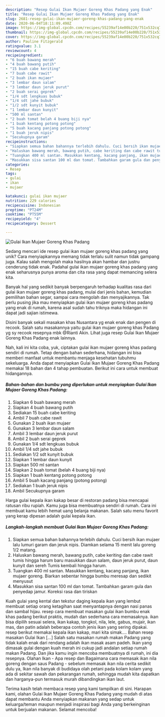 ```yaml
---
description: "Resep Gulai Ikan Mujaer Goreng Khas Padang yang Enak"
title: "Resep Gulai Ikan Mujaer Goreng Khas Padang yang Enak"
slug: 2681-resep-gulai-ikan-mujaer-goreng-khas-padang-yang-enak
date: 2020-06-04T18:11:09.498Z
image: https://img-global.cpcdn.com/recipes/55239af14e00b220/751x532cq70/gulai-ikan-mujaer-goreng-khas-padang-foto-resep-utama.jpg
thumbnail: https://img-global.cpcdn.com/recipes/55239af14e00b220/751x532cq70/gulai-ikan-mujaer-goreng-khas-padang-foto-resep-utama.jpg
cover: https://img-global.cpcdn.com/recipes/55239af14e00b220/751x532cq70/gulai-ikan-mujaer-goreng-khas-padang-foto-resep-utama.jpg
author: Pauline Fitzgerald
ratingvalue: 3.1
reviewcount: 4
recipeingredient:
- "6 buah bawang merah"
- "4 buah bawang putih"
- "15 buah cabe keriting"
- "7 buah cabe rawit"
- "2 buah ikan mujaer"
- "3 lembar daun salam"
- "3 lembar daun jeruk purut"
- "2 buah serai geprek"
- "1/4 sdt lengkuas bubuk"
- "1/4 sdt jahe bubuk"
- "1/2 sdt kunyit bubuk"
- "1 lembar daun kunyit"
- "500 ml santan"
- "2 buah tomat belah 4 buang biji nya"
- "1 buah kentang potong potong"
- "5 buah kacang panjang potong potong"
- "1 buah jeruk nipis"
- "Secukupnya garam"
recipeinstructions:
- "Siapkan semua bahan bahannya terlebih dahulu. Cuci bersih ikan mujaer lalu lumuri garam dan jeruk nipis. Diamkan selama 15 menit lalu goreng 1/2 matang."
- "Haluskan bawang merah, bawang putih, cabe keriting dan cabe rawit tumis hingga harum baru masukkan daun salam, daun jeruk purut, daun kunyit dan sereh Tumis kembali hingga harum."
- "Tuangkan 400 ml santan. Masukkan kentang, kacang panjang, ikan mujaer goreng. Biarkan sebentar hingga bumbu meresap dan sedikit menyusut"
- "Masukkan sisa santan 100 ml dan tomat. Tambahkan garam gula dan penyedap jamur. Koreksi rasa dan tiriskan"
categories:
- Resep
tags:
- gulai
- ikan
- mujaer

katakunci: gulai ikan mujaer 
nutrition: 229 calories
recipecuisine: Indonesian
preptime: "PT24M"
cooktime: "PT55M"
recipeyield: "4"
recipecategory: Dessert

---
```



![Gulai Ikan Mujaer Goreng Khas Padang](https://img-global.cpcdn.com/recipes/55239af14e00b220/751x532cq70/gulai-ikan-mujaer-goreng-khas-padang-foto-resep-utama.jpg)

Sedang mencari ide resep gulai ikan mujaer goreng khas padang yang unik? Cara menyiapkannya memang tidak terlalu sulit namun tidak gampang juga. Kalau salah mengolah maka hasilnya akan hambar dan justru cenderung tidak enak. Padahal gulai ikan mujaer goreng khas padang yang enak seharusnya punya aroma dan cita rasa yang dapat memancing selera kita.

Banyak hal yang sedikit banyak berpengaruh terhadap kualitas rasa dari gulai ikan mujaer goreng khas padang, mulai dari jenis bahan, kemudian pemilihan bahan segar, sampai cara mengolah dan menyajikannya. Tak perlu pusing jika mau menyiapkan gulai ikan mujaer goreng khas padang yang enak di rumah, karena asal sudah tahu triknya maka hidangan ini dapat jadi sajian istimewa.

Disini banyak sekali masakan khas Nusantara yg enak enak dan pengen di recook. Salah satu masakannya yaitu gulai ikan mujaer goreng khas Padang yg sy recook resepnya mbk @Rianti Akin. Lihat juga resep Gulai Ikan Mujaer Goreng Khas Padang enak lainnya.


Nah, kali ini kita coba, yuk, ciptakan gulai ikan mujaer goreng khas padang sendiri di rumah. Tetap dengan bahan sederhana, hidangan ini bisa memberi manfaat untuk membantu menjaga kesehatan tubuhmu sekeluarga. Anda dapat menyiapkan Gulai Ikan Mujaer Goreng Khas Padang memakai 18 bahan dan 4 tahap pembuatan. Berikut ini cara untuk membuat hidangannya.

<!--inarticleads1-->

##### Bahan-bahan dan bumbu yang diperlukan untuk menyiapkan Gulai Ikan Mujaer Goreng Khas Padang:

1. Siapkan 6 buah bawang merah
1. Siapkan 4 buah bawang putih
1. Sediakan 15 buah cabe keriting
1. Ambil 7 buah cabe rawit
1. Gunakan 2 buah ikan mujaer
1. Gunakan 3 lembar daun salam
1. Ambil 3 lembar daun jeruk purut
1. Ambil 2 buah serai geprek
1. Gunakan 1/4 sdt lengkuas bubuk
1. Ambil 1/4 sdt jahe bubuk
1. Sediakan 1/2 sdt kunyit bubuk
1. Siapkan 1 lembar daun kunyit
1. Siapkan 500 ml santan
1. Siapkan 2 buah tomat (belah 4 buang biji nya)
1. Siapkan 1 buah kentang potong potong
1. Ambil 5 buah kacang panjang (potong potong)
1. Sediakan 1 buah jeruk nipis
1. Ambil Secukupnya garam


Harga gulai kepala ikan kakap besar di restoran padang bisa mencapai ratusan ribu rupiah. Kamu juga bisa membuatnya sendiri di rumah. Cara ini membuat kamu lebih hemat uang belanja makanan. Salah satu menu favorit yang kerap dipesan adalah gulai kepala ikan. 

<!--inarticleads2-->

##### Langkah-langkah membuat Gulai Ikan Mujaer Goreng Khas Padang:

1. Siapkan semua bahan bahannya terlebih dahulu. Cuci bersih ikan mujaer lalu lumuri garam dan jeruk nipis. Diamkan selama 15 menit lalu goreng 1/2 matang.
1. Haluskan bawang merah, bawang putih, cabe keriting dan cabe rawit tumis hingga harum baru masukkan daun salam, daun jeruk purut, daun kunyit dan sereh Tumis kembali hingga harum.
1. Tuangkan 400 ml santan. Masukkan kentang, kacang panjang, ikan mujaer goreng. Biarkan sebentar hingga bumbu meresap dan sedikit menyusut
1. Masukkan sisa santan 100 ml dan tomat. Tambahkan garam gula dan penyedap jamur. Koreksi rasa dan tiriskan


Kuah gulai yang kental dan tekstur daging kepala ikan yang lembut membuat setiap orang ketagihan saat menyantapnya dengan nasi panas dan sambal hijau. resep cara membuat masakan gulai ikan bumbu enak khas padang berikut praktis, mudah dan sederhana cara memasaknya. ikan bisa dipilih sesuai selera, ikan kakap, tongkol, nila, lele, gabus, mujair, ikan mas, dan patin adalah beberapa contoh jenis ikan yang sering dipakai. resep berikut memakai kepala ikan kakap, mari kita simak…. Bahan resep masakan Gulai Ikan […] Salah satu masakan rumah makan Padang yang tidak kalah enak dari rendang adalah ikan masak asam padeh. Ikan yang dimasak gulai dengan kuah merah ini cukup jadi andalan setiap rumah makan Padang. Dan jika kamu ingin mencoba membuatnya di rumah, ini dia resepnya. Olahan Ikan - Apa resep dan Bagaimana cara memasak ikan nila goreng dengan saus Padang - sebelum memasak ikan nila cerita sedikit dulu ya, Ikan nila banyak di budidaya olah petani pada kolam kolam yang ada di sekitar sawah dan pekarangan rumah, sehingga mudah kita dapatkan dan harganya-pun termasuk murah dibandingkan ikan laut. 

Terima kasih telah membaca resep yang kami tampilkan di sini. Harapan kami, olahan Gulai Ikan Mujaer Goreng Khas Padang yang mudah di atas dapat membantu Anda menyiapkan makanan yang sedap untuk keluarga/teman maupun menjadi inspirasi bagi Anda yang berkeinginan untuk berjualan makanan. Selamat mencoba!
